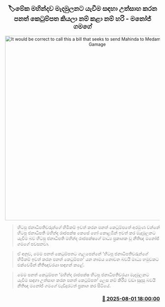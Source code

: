 <p align='center'><b><h2 align='center' title='It would be correct to call this a bill that seeks to send Mahinda to Medamulana - Manoj Gamage'>🏷මේක මහින්දව මැදමුලනට යැවීම සඳහා උත්සාහ කරන පනත් කෙටුම්පත කියලා නම් කළා නම් හරි - මනෝජ් ගමගේ</h2></b></p>
<p align='center'><img src='https://helakuru.sgp1.cdn.digitaloceanspaces.com/esana/images/lib/manoj-gamage-yu.jpg' width='600' alt='It would be correct to call this a bill that seeks to send Mahinda to Medamulana - Manoj Gamage'></p>

> හිටපු ජනාධිපතිවරුන්ගේ හිමිකම් ඉවත් කරන පනත් කෙටුම්පතේ අරමුණ වන්නේ හිටපු ජනාධිපති මහින්ද රාජපක්ෂ කෙසේ හෝ කොළඹින් ඉවත් කර මැදමුලනට යැවීම බව හිටපු ජනාධිපති මහින්ද රාජපක්ෂගේ මාධ්‍ය ප්‍රකාශක වූ නීතිඥ මනෝජ් ගමගේ පවසනවා.

> ඒ අනුව, මෙම පනත් කෙටුම්පතට ගැලපෙන්නේ 'හිටපු ජනාධිපතිවරුන්ගේ හිමිකම් ඉවත් කරන පනත් කෙටුම්පත' යන නාමය නොවන බවයි මාධ්‍ය හමුවකට එක්වෙමින් නීතිඥවරයා සඳහන් කළේ.

> මෙම පනත් කෙටුම්පත ‘මහින්ද රාජපක්ෂ හිටපු ජනාධිපතිවරයා මැදමුලනට යැවීම සඳහා උත්සාහ කරන පනත් කෙටුම්පත’ ලෙස නම් කිරීම වඩා සුදුසු බවයි නීතිඥ මනෝජ් ගමගේ වැඩිදුරටත් ප්‍රකාශ කර සිටියේ.



<h3 align='right'><a href='https://www.helakuru.lk/esana/p/112365/'>📅 2025-08-01 18:00:00</a></h3>
